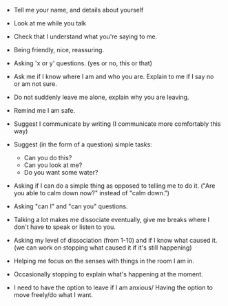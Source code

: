 - Tell me your name, and details about yourself
- Look at me while you talk
- Check that I understand what you're saying to me.
- Being friendly, nice, reassuring.

- Asking 'x or y' questions. (yes or no, this or that)
- Ask me if I know where I am and who you are. Explain to me if I say no or am not sure.
- Do not suddenly leave me alone, explain why you are leaving.
- Remind me I am safe.

- Suggest I communicate by writing (I communicate more comfortably this way)
- Suggest (in the form of a question) simple tasks:
    - Can you do this?
    - Can you look at me?
    - Do you want some water?

- Asking if I can do a simple thing as opposed to telling me to do it. ("Are you able to calm down now?" instead of "calm down.")
- Asking "can I" and "can you" questions.
- Talking a lot makes me dissociate eventually, give me breaks where I don't have to speak or listen to you.

- Asking my level of dissociation (from 1-10) and if I know what caused it. (we can work on stopping what caused it if it's still happening)
- Helping me focus on the senses with things in the room I am in.
- Occasionally stopping to explain what's happening at the moment.
- I need to have the option to leave if I am anxious/ Having the option to move freely/do what I want.
